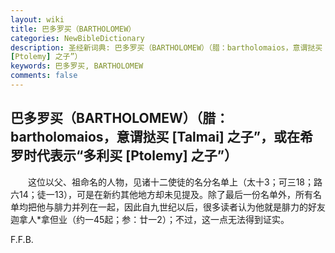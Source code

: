 ```yaml
---
layout: wiki
title: 巴多罗买（BARTHOLOMEW）
categories: NewBibleDictionary
description: 圣经新词典: 巴多罗买（BARTHOLOMEW）（腊：bartholomaios，意谓挞买 [Talmai] 之子”，或在希罗时代表示“多利买
[Ptolemy] 之子”）
keywords: 巴多罗买, BARTHOLOMEW
comments: false
---
```


## 巴多罗买（BARTHOLOMEW）（腊：bartholomaios，意谓挞买 [Talmai] 之子”，或在希罗时代表示“多利买 [Ptolemy] 之子”）

　　这位以父、祖命名的人物，见诸十二使徒的名分名单上（太十3；可三18；路六14；徒一13），可是在新约其他地方却未见提及。除了最后一份名单外，所有名单均把他与腓力并列在一起，因此自九世纪以后，很多读者认为他就是腓力的好友迦拿人*拿但业（约一45起；参：廿一2）；不过，这一点无法得到证实。

F.F.B.






